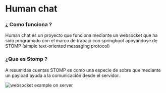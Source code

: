 # Human chat

### ¿ Como funciona ?

Human chat es un proyecto que funciona mediante un websocket que ha sido programado con el marco de trabajo con springboot apoyandose de STOMP (simple text-oriented messaging protocol)

### ¿Que es Stomp ?
A resumidas cuentas STOMP es como una especie de sobre que mediante un payload ayuda a la comunicación desde el servidor.

![websocket example on server](https://user-images.githubusercontent.com/82422683/175851057-e1b3ece0-d90e-4774-a0eb-308c8086b3f2.png)
